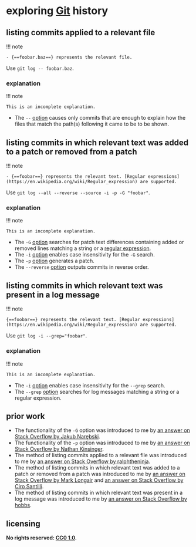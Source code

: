 # exploring [Git] history

## listing commits applied to a relevant file

!!! note
    
    - {==foobar.baz==} represents the relevant file.

Use `git log -- foobar.baz`.

### explanation

!!! note
    
    This is an incomplete explanation.

- The `--` [option](https://git-scm.com/docs/git-log#Documentation/git-log.txt---ltpathgt82308203) causes only commits that are enough to explain how the files that match the path(s) following it came to be to be shown.

## listing commits in which relevant text was added to a patch or removed from a patch

!!! note
    
    - {==foobar==} represents the relevant text. [Regular expressions](https://en.wikipedia.org/wiki/Regular_expression) are supported.

Use `git log --all --reverse --source -i -p -G "foobar"`.

### explanation

!!! note
    
    This is an incomplete explanation.

- The `-G` [option](https://git-scm.com/docs/git-log#Documentation/git-log.txt--Gltregexgt) searches for patch text differences containing added or removed lines matching a string or a [regular expression](https://en.wikipedia.org/wiki/Regular_expression).
- The `-i` [option](https://git-scm.com/docs/git-log#Documentation/git-log.txt--i) enables case insensitivity for the `-G` search.
- The `-p` [option](https://git-scm.com/docs/git-log#Documentation/git-log.txt--p) generates a patch.
- The `--reverse` [option](https://git-scm.com/docs/git-log#Documentation/git-log.txt---reverse) outputs commits in reverse order.

## listing commits in which relevant text was present in a log message

!!! note
    
    {==foobar==} represents the relevant text. [Regular expressions](https://en.wikipedia.org/wiki/Regular_expression) are supported.

Use `git log -i --grep="foobar"`.

### explanation

!!! note
    
    This is an incomplete explanation.

- The `-i` [option](https://git-scm.com/docs/git-log#Documentation/git-log.txt--i) enables case insensitivity for the `--grep` search.
- The `--grep` [option](https://git-scm.com/docs/git-log#Documentation/git-log.txt---grepltpatterngt) searches for log messages matching a string or a regular expression.

## prior work
- The functionality of the `-G` option was introduced to me by [an answer on Stack Overflow by Jakub Narębski](https://stackoverflow.com/questions/1337320/how-to-grep-git-commit-diffs-or-contents-for-a-certain-word/1340245#1340245).
- The functionality of the `-p` option was introduced to me by [an answer on Stack Overflow by Nathan Kinsinger](https://stackoverflow.com/questions/4468361/search-all-of-git-history-for-a-string/4472267#4472267).
- The method of listing commits applied to a relevant file was introduced to me by [an answer on Stack Overflow by ralphtheninja](https://stackoverflow.com/questions/10215197/git-search-for-string-in-a-single-files-history/10216050#10216050).
- The method of listing commits in which relevant text was added to a patch or removed from a patch was introduced to me by [an answer on Stack Overflow by Mark Longair](https://stackoverflow.com/questions/5816134/how-to-find-the-git-commit-that-introduced-a-string-in-any-branch/5816177#5816177) and [an answer on Stack Overflow by Ciro Santilli](https://stackoverflow.com/questions/5816134/how-to-find-the-git-commit-that-introduced-a-string-in-any-branch/31621921#31621921).
- The method of listing commits in which relevant text was present in a log message was introduced to me by [an answer on Stack Overflow by hobbs](https://stackoverflow.com/questions/3826748/how-to-search-in-commit-messages-using-command-line/3826800#3826800).

## licensing
**No rights reserved: [CC0 1.0](https://creativecommons.org/publicdomain/zero/1.0/).**

[Git]: https://git-scm.com/

